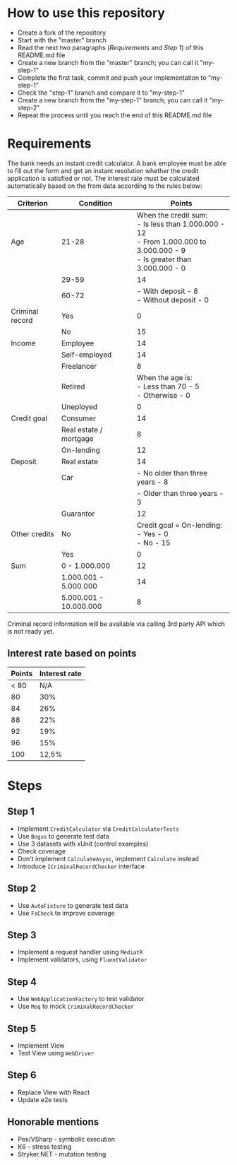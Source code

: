 # How to use this repository
- Create a fork of the repository
- Start with the "master" branch
- Read the next two paragraphs (*Requirements* and *Step 1*) of this README.md file
- Create a new branch from the "master" branch; you can call it "my-step-1"
- Complete the first task, commit and push your implementation to "my-step-1"
- Check the "step-1" branch and compare it to "my-step-1"
- Create a new branch from the "my-step-1" branch; you can call it "my-step-2"
- Repeat the process until you reach the end of this README.md file

# Requirements
The bank needs an instant credit calculator. A bank employee must be able to fill out the form and get an instant resolution
whether the credit application is satisfied or not. The interest rate must be calculated automatically based on the from data according 
to the rules below:

| Criterion       | Condition              | Points                                                                                                                              |
|-----------------|------------------------|-------------------------------------------------------------------------------------------------------------------------------------|
| Age             | 21-28                  | When the credit sum: <br/>- Is less than 1.000.000 - 12 <br/>- From 1.000.000 to 3.000.000 - 9<br/> - Is greater than 3.000.000 - 0 |
|                 | 29-59                  | 14                                                                                                                                  |
|                 | 60-72                  | - With deposit - 8<br/> - Without deposit - 0                                                                                       |
| Criminal record | Yes                    | 0                                                                                                                                   |
|                 | No                     | 15                                                                                                                                  |
| Income          | Employee               | 14                                                                                                                                  |
|                 | Self-employed          | 14                                                                                                                                  |
|                 | Freelancer             | 8                                                                                                                                   |
|                 | Retired                | When the age is:<br/> - Less than 70 - 5<br/> - Otherwise - 0                                                                       |
|                 | Uneployed              | 0                                                                                                                                   |
| Credit goal     | Сonsumer               | 14                                                                                                                                  |
|                 | Real estate / mortgage | 8                                                                                                                                   |
|                 | On-lending             | 12                                                                                                                                  |
| Deposit         | Real estate            | 14                                                                                                                                  |
|                 | Car                    | - No older than three years - 8                                                                                                     |
|                 |                        | - Older than three years - 3                                                                                                        |
|                 | Guarantor              | 12                                                                                                                                  |
| Other credits   | No                     | Credit goal = On-lending:<br/> - Yes - 0<br/> - No - 15                                                                             |
|                 | Yes                    | 0                                                                                                                                   |                                                                                                                                   
| Sum             | 0 - 1.000.000          | 12                                                                                                                                  |
|                 | 1.000.001 - 5.000.000  | 14                                                                                                                                  |
|                 | 5.000.001 - 10.000.000 | 8                                                                                                                                   |

Criminal record information will be available via calling 3rd party API which is not ready yet.  

## Interest rate based on points
| Points | Interest rate |
|--------|---------------|
| < 80   | N/A           |
| 80     | 30%           |
| 84     | 26%           |
| 88     | 22%           |
| 92     | 19%           |
| 96     | 15%           |
| 100    | 12,5%         |

# Steps
## Step 1
- Implement ```CreditCalculator``` via ```CreditCalculatorTests```
- Use ```Bogus``` to generate test data
- Use 3 datasets with xUnit (control examples)
- Check coverage
- Don't implement ```CalculateAsync```, implement ```Calculate``` instead
- Introduce ```ICriminalRecordChecker``` interface

## Step 2
- Use ```AutoFixture``` to generate test data
- Use ```FsCheck``` to improve coverage

## Step 3
- Implement a request handler using ```MediatR```
- Implement validators, using ```FluentValidator```

## Step 4
- Use ```WebApplicationFactory``` to test validator
- Use ```Moq``` to mock ```CriminalRecordChecker```

## Step 5
- Implement View
- Test View using ```WebDriver```

## Step 6
- Replace View with React
- Update e2e tests

## Honorable mentions
- Pex/VSharp - symbolic execution
- K6 - stress testing  
- Stryker.NET - mutation testing